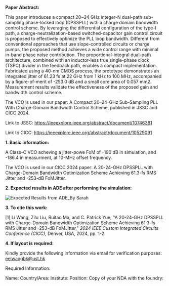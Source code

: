 **Paper Abstract:**

This paper introduces a compact 20~24 GHz integer-N dual-path sub-sampling phase-locked loop (DPSSPLL) with a charge domain bandwidth control scheme. By leveraging the differential configuration of the type-I path, a charge-neutralization-based switched-capacitor gain control circuit is proposed to
effectively optimize the PLL loop bandwidth. Different from conventional approaches that use slope-controlled circuits or charge pumps, the proposed method achieves a wide control range with minimal in-band phase noise contribution.  The proportional-integral dual-path architecture, combined with an inductor-less true single-phase clock (TSPC) divider in the feedback path, enables a compact implementation. Fabricated using a 40-nm CMOS process, the prototype demonstrates an integrated jitter of 61.23 fs at 22 GHz from 1 kHz to 100 MHz, accompanied by a figure-of-merit of -253.0 dB and a small core area of 0.057 mm2. Measurement results validate the effectiveness of the proposed gain and bandwidth control scheme.

The VCO is used in our paper: A Compact 20–24-GHz Sub-Sampling PLL With Charge-Domain Bandwidth Control Scheme, published in JSSC and CICC 2024.

Link to JSSC: https://ieeexplore.ieee.org/abstract/document/10746381

Link to CICC: https://ieeexplore.ieee.org/abstract/document/10529091

**1. Basic information:**

  A Class-C VCO acheving a jitter-powe FoM of -190 dB in simulation, and -186.4 in measurment, at 10-MHz offset frequency.
  
  The VCO is used in our CICC 2024 paper: A 20-24-GHz DPSSPLL with Charge-Domain Bandwidth Optimization Scheme Achieving 61.3-fs RMS Jitter and -253-dB FoMJitter.

**2. Expected results in ADE after performing the simulation:**

![Expected Results from ADE_By Sarah](https://github.com/WANG-Li-lwangbk/A-20-24-GHz-Class-C-VCO-with-186-dB-FoM/assets/29830592/fb2ba1b2-6c62-4142-8c8d-d3c8f64ee8a2)


**3. To cite this work:**

[1] Li Wang, Zilu Liu, Ruitao Ma, and C. Patrick Yue, "A 20-24-GHz DPSSPLL with Charge-Domain Bandwidth Optimization Scheme Achieving 61.3-fs RMS Jitter and -253-dB FoMJitter," _2024 IEEE Custom Integrated Circuits Conference (CICC)_, Denver, USA, 2024, pp. 1-2.

**4. If layout is required**:

Kindly provide the following information via email for verification purposes: eelwangbk@ust.hk

Required Information:

  Name: Country/Area: Institute: Position: Copy of your NDA with the foundry:

